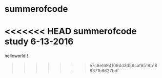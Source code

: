 # summerofcode
<<<<<<< HEAD
summerofcode study 6-13-2016
=======
helloworld！
>>>>>>> e7c9e16941094d3d58caf9519b188371b6627bdf
